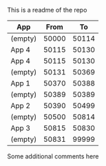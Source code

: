 This is a readme of the repo

[comment]: <> (start_table)

| App | From | To |
|------------------------------------|--------|--------|
| (empty) | 50000 | 50114 |
| App 4 | 50115 | 50130 |
| App 4 | 50115 | 50130 |
| (empty) | 50131 | 50369 |
| App 1 | 50370 | 50388 |
| (empty) | 50389 | 50389 |
| App 2 | 50390 | 50499 |
| (empty) | 50500 | 50814 |
| App 3 | 50815 | 50830 |
| (empty) | 50831 | 99999 |

[comment]: <> (end_table)

Some additional comments here